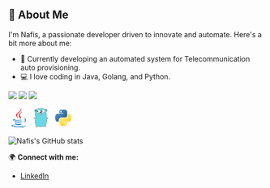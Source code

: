 
## 🚀 About Me
I'm Nafis, a passionate developer driven to innovate and automate. Here's a bit more about me:
- 🔭 Currently developing an automated system for Telecommunication auto provisioning.
- 💻 I love coding in Java, Golang, and Python.


![](https://img.shields.io/badge/Code-Java-informational?style=flat&logo=java&logoColor=white&color=2bbc8a)
![](https://img.shields.io/badge/Code-Golang-informational?style=flat&logo=go&logoColor=white&color=2bbc8a)
![](https://img.shields.io/badge/Code-Python-informational?style=flat&logo=python&logoColor=white&color=2bbc8a)


<p align="left">
  <img src="https://raw.githubusercontent.com/devicons/devicon/master/icons/java/java-original.svg" alt="java" width="40" height="40"/>
  <img src="https://raw.githubusercontent.com/devicons/devicon/master/icons/go/go-original.svg" alt="golang" width="40" height="40"/>
  <img src="https://raw.githubusercontent.com/devicons/devicon/master/icons/python/python-original.svg" alt="python" width="40" height="40"/>
</p>

![Nafis's GitHub stats](https://github-readme-stats.vercel.app/api?username=nafis28&show_icons=true&theme=tokyonight)

🌍 **Connect with me:**
- [LinkedIn](https://www.linkedin.com/in/nafis-haider1337/)


